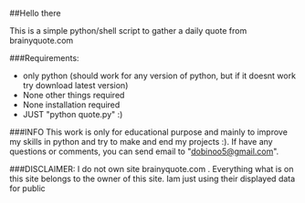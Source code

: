 ##Hello there

This is a simple python/shell script to gather a daily quote from brainyquote.com

###Requirements:

- only python (should work for any version of python, but if it doesnt work try download latest version)
- None other things required
- None installation required
- JUST "python quote.py" :)

###INFO
This work is only for educational purpose and mainly to improve my skills in python and try to make and end my projects :). If have any questions or comments, you can send email to "dobinoo5@gmail.com".


###DISCLAIMER: 
I do not own site brainyquote.com . Everything what is on this site belongs to the owner of this site. Iam just using their displayed data for public
